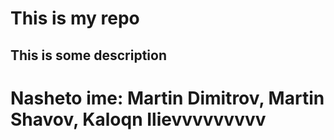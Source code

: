 # This is my repo
## This is some description
# Nasheto ime: Martin Dimitrov, Martin Shavov, Kaloqn Ilievvvvvvvvv